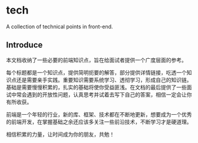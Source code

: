 # tech

A collection of technical points in front-end.

## Introduce

本文档收纳了一些必要的前端知识点，旨在给面试者提供一个广度层面的参考。

每个标题都是一个知识点，提供简明扼要的解答，部分提供详情链接，吃透一个知识点还是需要亲手实践。重要知识需要系统学习、透彻学习，形成自己的知识链。基础是需要慢慢积累的，扎实的基础将使你受益匪浅。在文档的最后提供了一些面试中常会遇到的开放性问题，认真思考并试着去写下自己的答案，相信一定会让你有所收获。

前端是一个年轻的行业，新的库、框架、技术都在不断地更新，想要成为一个优秀的前端开发，在掌握基础之余还应该多关注一些前沿技术，不断学习才是硬道理。

相信积累的力量，让时间成为你的朋友，共勉！
